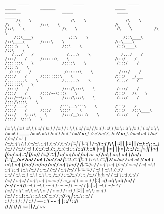 
          _____                    _____                    _____            _____           _______                           _____                   _______                   _____                    _____            _____          
         /\    \                  /\    \                  /\    \          /\    \         /::\    \                         /\    \                 /::\    \                 /\    \                  /\    \          /\    \         
        /::\____\                /::\    \                /::\____\        /::\____\       /::::\    \                       /::\____\               /::::\    \               /::\    \                /::\____\        /::\    \        
       /:::/    /               /::::\    \              /:::/    /       /:::/    /      /::::::\    \                     /:::/    /              /::::::\    \             /::::\    \              /:::/    /       /::::\    \       
      /:::/    /               /::::::\    \            /:::/    /       /:::/    /      /::::::::\    \                   /:::/   _/___           /::::::::\    \           /::::::\    \            /:::/    /       /::::::\    \      
     /:::/    /               /:::/\:::\    \          /:::/    /       /:::/    /      /:::/~~\:::\    \                 /:::/   /\    \         /:::/~~\:::\    \         /:::/\:::\    \          /:::/    /       /:::/\:::\    \     
    /:::/____/               /:::/__\:::\    \        /:::/    /       /:::/    /      /:::/    \:::\    \               /:::/   /::\____\       /:::/    \:::\    \       /:::/__\:::\    \        /:::/    /       /:::/  \:::\    \    
   /::::\    \              /::::\   \:::\    \      /:::/    /       /:::/    /      /:::/    / \:::\    \             /:::/   /:::/    /      /:::/    / \:::\    \     /::::\   \:::\    \      /:::/    /       /:::/    \:::\    \   
  /::::::\    \   _____    /::::::\   \:::\    \    /:::/    /       /:::/    /      /:::/____/   \:::\____\           /:::/   /:::/   _/___   /:::/____/   \:::\____\   /::::::\   \:::\    \    /:::/    /       /:::/    / \:::\    \  
 /:::/\:::\    \ /\    \  /:::/\:::\   \:::\    \  /:::/    /       /:::/    /      |:::|    |     |:::|    |         /:::/___/:::/   /\    \ |:::|    |     |:::|    | /:::/\:::\   \:::\____\  /:::/    /       /:::/    /   \:::\ ___\ 
/:::/  \:::\    /::\____\/:::/__\:::\   \:::\____\/:::/____/       /:::/____/       |:::|____|     |:::|    |        |:::|   /:::/   /::\____\|:::|____|     |:::|    |/:::/  \:::\   \:::|    |/:::/____/       /:::/____/     \:::|    |
\::/    \:::\  /:::/    /\:::\   \:::\   \::/    /\:::\    \       \:::\    \        \:::\    \   /:::/    /         |:::|__/:::/   /:::/    / \:::\    \   /:::/    / \::/   |::::\  /:::|____|\:::\    \       \:::\    \     /:::|____|
 \/____/ \:::\/:::/    /  \:::\   \:::\   \/____/  \:::\    \       \:::\    \        \:::\    \ /:::/    /           \:::\/:::/   /:::/    /   \:::\    \ /:::/    /   \/____|:::::\/:::/    /  \:::\    \       \:::\    \   /:::/    / 
          \::::::/    /    \:::\   \:::\    \       \:::\    \       \:::\    \        \:::\    /:::/    /             \::::::/   /:::/    /     \:::\    /:::/    /          |:::::::::/    /    \:::\    \       \:::\    \ /:::/    /  
           \::::/    /      \:::\   \:::\____\       \:::\    \       \:::\    \        \:::\__/:::/    /               \::::/___/:::/    /       \:::\__/:::/    /           |::|\::::/    /      \:::\    \       \:::\    /:::/    /   
           /:::/    /        \:::\   \::/    /        \:::\    \       \:::\    \        \::::::::/    /                 \:::\__/:::/    /         \::::::::/    /            |::| \::/____/        \:::\    \       \:::\  /:::/    /    
          /:::/    /          \:::\   \/____/          \:::\    \       \:::\    \        \::::::/    /                   \::::::::/    /           \::::::/    /             |::|  ~|               \:::\    \       \:::\/:::/    /     
         /:::/    /            \:::\    \               \:::\    \       \:::\    \        \::::/    /                     \::::::/    /             \::::/    /              |::|   |                \:::\    \       \::::::/    /      
        /:::/    /              \:::\____\               \:::\____\       \:::\____\        \::/____/                       \::::/    /               \::/____/               \::|   |                 \:::\____\       \::::/    /       
        \::/    /                \::/    /                \::/    /        \::/    /         ~~                              \::/____/                 ~~                      \:|   |                  \::/    /        \::/____/        
         \/____/                  \/____/                  \/____/          \/____/                                           ~~                                                \|___|                   \/____/          ~~              
                                                                                                                                                                                                                                          
